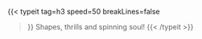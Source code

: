 ---
---

{{< typeit 
  tag=h3
  speed=50
  breakLines=false
>}}
Shapes, thrills and spinning soul!
{{< /typeit >}}

